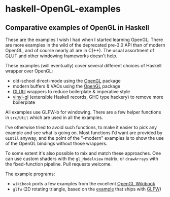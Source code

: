 haskell-OpenGL-examples
=======================

## Comparative examples of OpenGL in Haskell

These are the examples I wish I had when I started learning OpenGL.
There are more examples in the wild of the deprecated pre-3.0 API than
of modern OpenGL, and of course nearly all are in C(++).  The usual
assortment of GLUT and other windowing frameworks doesn't help.

These examples (will eventually) cover several different choices of
Haskell wrapper over OpenGL:

* old-school direct-mode using the [OpenGL][] package
* modern buffers & VAOs using the [OpenGL][] package
* [GLUtil][] wrappers to reduce boilerplate & imperative style
* [vinyl-gl][] (extensible Haskell records, GHC type hackery) to remove more boilerplate

[OpenGL]: http://hackage.haskell.org/package/OpenGL
[GLUtil]: http://hackage.haskell.org/package/GLUtil
[vinyl-gl]: http://hackage.haskell.org/package/vinyl-gl

All examples use GLFW-b for windowing.  There are a few helper
functions in `src/Util` which are used in all the examples.

I've otherwise tried to avoid such functions, to make it easier to
pick any example and see what is going on.  Most functions I'd want
are provided by `GLUtil` anyway, and the point of the "-modern"
examples is to show the use of the OpenGL bindings without those
wrappers.

To some extent it's also possible to mix and match these approaches.
One can use custom shaders with the `gl_Modelview` matrix, or
`drawArrays` with the fixed-function pipeline.  Pull requests welcome.

The example programs:
* `wikibook` ports a few examples from the excellent [OpenGL Wikibook](https://en.wikibooks.org/wiki/OpenGL_Programming)
* `glfw` (2D rotating triangle, based on the [example][] that ships with [GLFW][])

[GLFW]: http://www.glfw.org/
[example]: http://www.glfw.org/docs/3.0/quick.html#quick_example
